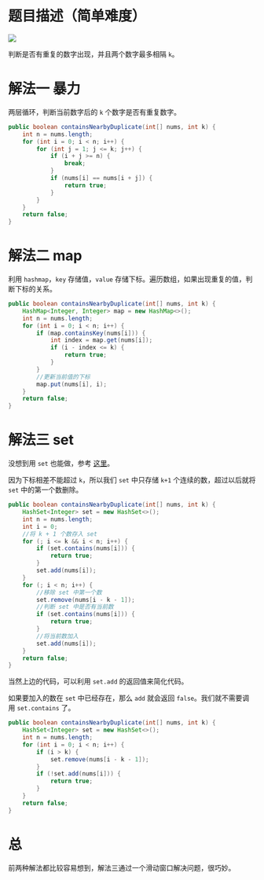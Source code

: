# 题目描述（简单难度）

![](https://windliang.oss-cn-beijing.aliyuncs.com/219.jpg)

判断是否有重复的数字出现，并且两个数字最多相隔 `k`。

# 解法一 暴力

两层循环，判断当前数字后的 `k` 个数字是否有重复数字。

```java
public boolean containsNearbyDuplicate(int[] nums, int k) {
    int n = nums.length;
    for (int i = 0; i < n; i++) {
        for (int j = 1; j <= k; j++) {
            if (i + j >= n) {
                break;
            }
            if (nums[i] == nums[i + j]) {
                return true;
            }
        }
    }
    return false;
}
```

# 解法二 map

利用 `hashmap`，`key` 存储值，`value` 存储下标。遍历数组，如果出现重复的值，判断下标的关系。

```java
public boolean containsNearbyDuplicate(int[] nums, int k) {
    HashMap<Integer, Integer> map = new HashMap<>();
    int n = nums.length;
    for (int i = 0; i < n; i++) {
        if (map.containsKey(nums[i])) {
            int index = map.get(nums[i]);
            if (i - index <= k) {
                return true;
            }
        }
        //更新当前值的下标
        map.put(nums[i], i);
    }
    return false;
}
```

# 解法三 set

没想到用 `set` 也能做，参考 [这里](https://leetcode.com/problems/contains-duplicate-ii/discuss/61372/Simple-Java-solution)。

因为下标相差不能超过 `k`，所以我们 `set` 中只存储 `k+1` 个连续的数，超过以后就将 `set` 中的第一个数删除。

```java
public boolean containsNearbyDuplicate(int[] nums, int k) {
    HashSet<Integer> set = new HashSet<>();
    int n = nums.length;
    int i = 0;
    //将 k + 1 个数存入 set
    for (; i <= k && i < n; i++) {
        if (set.contains(nums[i])) {
            return true;
        }
        set.add(nums[i]);
    }
    for (; i < n; i++) {
        //移除 set 中第一个数
        set.remove(nums[i - k - 1]);
        //判断 set 中是否有当前数
        if (set.contains(nums[i])) {
            return true;
        }
        //将当前数加入
        set.add(nums[i]);
    }
    return false;
}
```

当然上边的代码，可以利用 `set.add` 的返回值来简化代码。

如果要加入的数在 `set` 中已经存在，那么 `add` 就会返回 `false`。我们就不需要调用 `set.contains` 了。

```java
public boolean containsNearbyDuplicate(int[] nums, int k) {
    HashSet<Integer> set = new HashSet<>();
    int n = nums.length;
    for (int i = 0; i < n; i++) {
        if (i > k) {
            set.remove(nums[i - k - 1]);
        }
        if (!set.add(nums[i])) {
            return true;
        }
    }
    return false;
}
```

# 总

前两种解法都比较容易想到，解法三通过一个滑动窗口解决问题，很巧妙。

